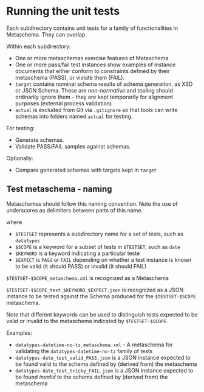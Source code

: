 
# Running the unit tests

Each subdirectory contains unit tests for a family of functionalities in Metaschema. They can overlap.

Within each subdirectory:

- One or more metaschemas exercise features of Metaschema
- One or more pass/fail test instances show examples of instance documents that either conform to constraints defined by their metaschema (PASS), or violate them (FAIL).
- `target` contains nominal schema results of schema generation, as XSD or JSON Schema. These are *non-normative* and tooling should ordinarily ignore them - they are kept temporarily for alignment purposes (external process validation)
- `actual` is excluded from Git via `.gitignore` so that tools can write schemas into folders named `actual` for testing.

For testing:
- Generate schemas.
- Validate PASS/FAIL samples against schemas.

Optionally:
- Compare generated schemas with targets kept in `target`

## Test metaschema - naming

Metaschemas should follow this naming convention. Note the use of underscores as delimiters between parts of this name.

where
- `$TESTSET` represents a subdirectory name for a set of tests, such as `datatypes`
- `$SCOPE` is a keyword for a subset of tests in `$TESTSET`, such as `date`
- `$KEYWORD` is a keyword indicating a particular teste
- `$EXPECT` is `PASS` or `FAIL` depending on whether a test instance is known to be valid (it should PASS) or invalid (it should FAIL)

`$TESTSET-$SCOPE_metaschema.xml` is recognized as a Metaschema

`$TESTSET-$SCOPE_test_$KEYWORD_$EXPECT.json` is recognized as a JSON instance to be tested against the Schema produced for the `$TESTSET-$SCOPE` metaschema.

Note that different keywords can be used to distinguish tests expected to be valid or invalid to the metaschema indicated by `$TESTSET-$SCOPE`.

Examples:

- `datatypes-datetime-no-tz_metaschema.xml` - A metaschema for validating the `datatypes-datetime-no-tz` family of tests
- `datatypes-date_test_valid_PASS.json` is a JSON instance expected to be found valid to the schema defined by (derived from) the metaschema
- `datatypes-date_test_tricky_FAIL.json` is a JSON instance expected to be found *invalid* to the schema defined by (derived from) the metaschema
